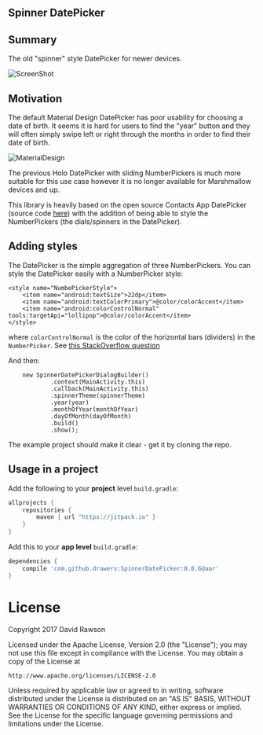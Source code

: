 Spinner DatePicker
-----

## Summary

The old "spinner" style DatePicker for newer devices.

![ScreenShot](https://i.imgur.com/jhg39Tb.png)

## Motivation

The default Material Design DatePicker has poor usability for choosing a date of birth. It seems it is hard for users to find the "year" button and they will often simply swipe left or right through the months in order to find their date of birth. 

![MaterialDesign](https://i.imgur.com/8lmZhbd.png)

The previous Holo DatePicker with sliding NumberPickers is much more suitable for this use case however it is no longer available for Marshmallow devices and up. 

This library is heavily based on the open source Contacts App DatePicker (source code [here](https://android.googlesource.com/platform/packages/apps/ContactsCommon/)) with the addition of being able to style the NumberPickers (the dials/spinners in the DatePicker). 

## Adding styles

The DatePicker is the simple aggregation of three NumberPickers. You can style the DatePicker easily with a NumberPicker style:

    <style name="NumbePickerStyle">
        <item name="android:textSize">22dp</item>
        <item name="android:textColorPrimary">@color/colorAccent</item>
        <item name="android:colorControlNormal" tools:targetApi="lollipop">@color/colorAccent</item>
    </style>

where `colorControlNormal` is the color of the horizontal bars (dividers) in the `NumberPicker`. See [this StackOverflow question](https://stackoverflow.com/q/20148671/5241933)

And then:

        new SpinnerDatePickerDialogBuilder()
                .context(MainActivity.this)
                .callback(MainActivity.this)
                .spinnerTheme(spinnerTheme)
                .year(year)
                .monthOfYear(monthOfYear)
                .dayOfMonth(dayOfMonth)
                .build()
                .show();

The example project should make it clear - get it by cloning the repo.                    
                    
## Usage in a project

Add the following to your **project** level `build.gradle`:
    
   ```gradle
   allprojects {
       repositories {
           maven { url "https://jitpack.io" }
   	   }
   }
   ```

Add this to your **app level** `build.gradle`:
    
   ```gradle
   dependencies {
       compile 'com.github.drawers:SpinnerDatePicker:0.0.6@aar'
   }
   ```             

License
=======

Copyright 2017 David Rawson

Licensed under the Apache License, Version 2.0 (the "License");
you may not use this file except in compliance with the License.
You may obtain a copy of the License at

    http://www.apache.org/licenses/LICENSE-2.0

Unless required by applicable law or agreed to in writing, software
distributed under the License is distributed on an "AS IS" BASIS,
WITHOUT WARRANTIES OR CONDITIONS OF ANY KIND, either express or implied.
See the License for the specific language governing permissions and
limitations under the License.

